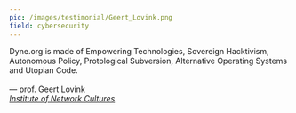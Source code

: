 ```yaml
---
pic: /images/testimonial/Geert_Lovink.png
field: cybersecurity
---
```

Dyne.org is made of Empowering Technologies, Sovereign Hacktivism, Autonomous Policy, Protological Subversion, Alternative Operating Systems and Utopian Code.
<br/>
<br/>
— prof. Geert Lovink<br/>
_[Institute of Network Cultures](https://networkcultures.org)_

